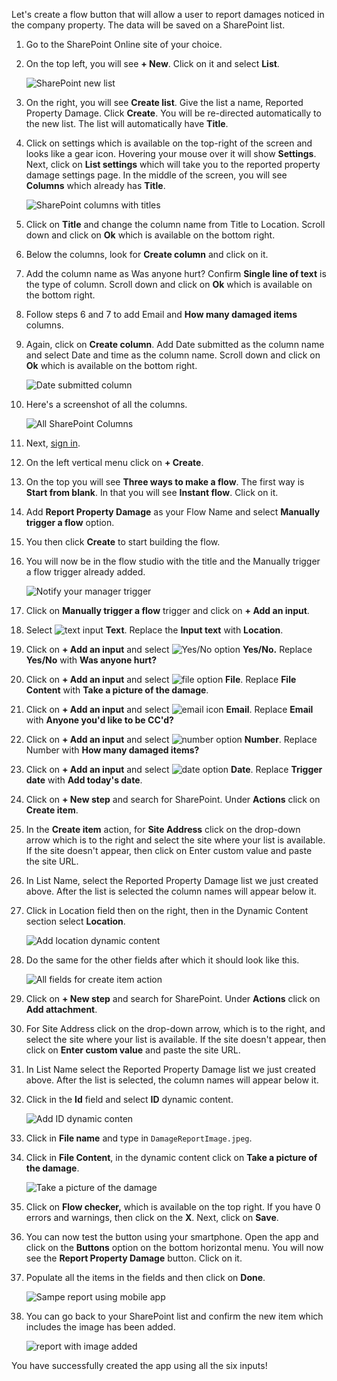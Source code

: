 Let's create a flow button that will allow a user to report damages
noticed in the company property. The data will be saved on a SharePoint
list.

1.  Go to the SharePoint Online site of your choice.

1.  On the top left, you will see **+ New**. Click on it and select
    **List**.

    ![SharePoint new list](../media/sharepoint-new-list.jpg)

1.  On the right, you will see **Create list**. Give the list a name,
    Reported Property Damage. Click **Create**. You will be re-directed
    automatically to the new list. The list will automatically have
    **Title**.

1.  Click on settings which is available on the top-right of the screen
    and looks like a gear icon. Hovering your mouse over it will show
    **Settings**. Next, click on **List settings** which will take you
    to the reported property damage settings page. In the middle of the
    screen, you will see **Columns** which already has **Title**.

    ![SharePoint columns with titles](../media/sharepoint-columns-title.jpg)

1.  Click on **Title** and change the column name from Title to
    Location. Scroll down and click on **Ok** which is available on the
    bottom right.

1.  Below the columns, look for **Create column** and click on it.

1.  Add the column name as Was anyone hurt? Confirm **Single line of
    text** is the type of column. Scroll down and click on **Ok** which
    is available on the bottom right.

1.  Follow steps 6 and 7 to add Email and **How many damaged items** columns.

1.  Again, click on **Create column**. Add Date submitted as the column
    name and select Date and time as the column name. Scroll down and
    click on **Ok** which is available on the bottom right.

    ![Date submitted column](../media/date-submitted-column.jpg)

1. Here's a screenshot of all the columns.

    ![All SharePoint Columns](../media/all-sharepoint-columns.jpg)

1. Next, [sign in](https://flow.microsoft.com/?azure-portal=true). 

1. On the left vertical menu click on **+ Create**.

1. On the top you will see **Three ways to make a flow**. The first way
    is **Start from blank**. In that you will see **Instant flow**.
    Click on it.

1. Add **Report Property Damage** as your Flow Name and select
    **Manually trigger a flow** option.

1. You then click **Create** to start building the flow.

1. You will now be in the flow studio with the title and the Manually
    trigger a flow trigger already added.

    ![Notify your manager trigger](../media/notify-manager-trigger.jpg)

1. Click on **Manually trigger a flow** trigger and click on **+ Add an
    input**.

1. Select ![text input](../media/text-input.jpg) **Text**. Replace the **Input text**
    with **Location**.

1. Click on **+ Add an input** and select ![Yes/No option](../media/yes-no-option.jpg) **Yes/No.** Replace **Yes/No** with **Was anyone hurt?**

1. Click on **+ Add an input** and select ![file option](../media/file-option.jpg) **File**. Replace **File Content** with **Take a picture of the damage**.

1. Click on **+ Add an input** and select ![email icon](../media/email-icon.jpg) **Email**. Replace **Email** with
    **Anyone you'd like to be CC'd?**

1. Click on **+ Add an input** and select ![number option](../media/number-option.jpg) **Number**. Replace Number with **How many damaged items?**

1. Click on **+ Add an input** and select ![date option](../media/date-option.jpg) **Date**. Replace **Trigger date** with **Add today's date**.

1. Click on **+ New step** and search for SharePoint. Under **Actions** click on **Create item**.

1. In the **Create item** action, for **Site Address** click on the
    drop-down arrow which is to the right and select the site where your
    list is available. If the site doesn't appear, then click on Enter
    custom value and paste the site URL.

1. In List Name, select the Reported Property Damage list we just
    created above. After the list is selected the column names will
    appear below it.

1. Click in Location field then on the right, then in the Dynamic
    Content section select **Location**.

    ![Add location dynamic content](../media/add-location-dynamic-content.jpg)

1. Do the same for the other fields after which it should look like this.

    ![All fields for create item action](../media/all-fields-create-item-action.jpg)

1. Click on **+ New step** and search for SharePoint. Under **Actions**
    click on **Add attachment**.

1. For Site Address click on the drop-down arrow, which is to the
    right, and select the site where your list is available. If the site
    doesn't appear, then click on **Enter custom value** and paste the
    site URL.

1. In List Name select the Reported Property Damage list we just
    created above. After the list is selected, the column names will
    appear below it.

1. Click in the **Id** field and select **ID** dynamic content.

    ![Add ID dynamic conten](../media/add-id-dynamic-content.jpg)

1. Click in **File name** and type in ```DamageReportImage.jpeg```.

1. Click in **File Content**, in the dynamic content click on **Take
    a picture of the damage**.

    ![Take a picture of the damage](../media/take-picture-damage.jpg)

1. Click on **Flow checker,** which is available on the top right. If
    you have 0 errors and warnings, then click on the **X**. Next, click
    on **Save**.

1. You can now test the button using your smartphone. Open the app and
    click on the **Buttons** option on the bottom horizontal menu. You
    will now see the **Report Property Damage** button. Click on it.

1. Populate all the items in the fields and then click on **Done**.

    ![Sampe report using mobile app](../media/sample-report-using-mobile-app.jpg)

1. You can go back to your SharePoint list and confirm the new item
    which includes the image has been added.

    ![report with image added](../media/report-image.jpg)

You have successfully created the app using all the six inputs!
